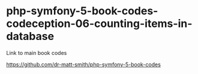 # php-symfony-5-book-codes-codeception-06-counting-items-in-database

Link to main book codes

https://github.com/dr-matt-smith/php-symfony-5-book-codes

